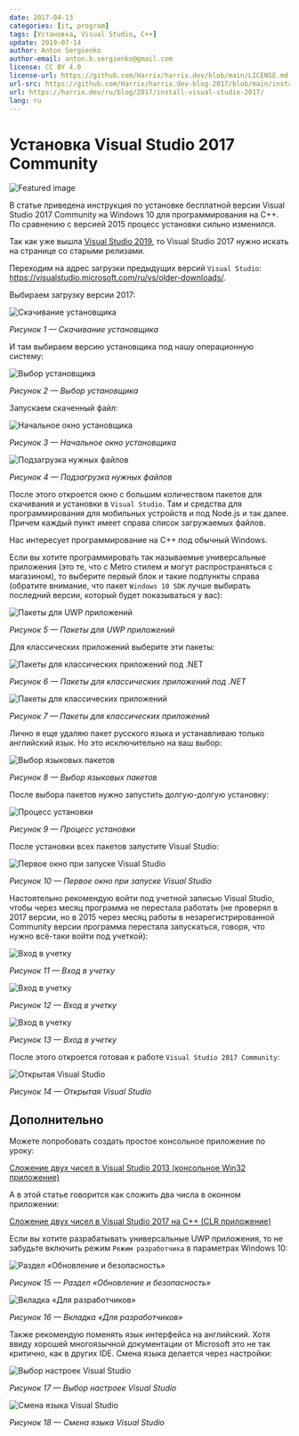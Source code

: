 ```yaml
---
date: 2017-04-13
categories: [it, program]
tags: [Установка, Visual Studio, C++]
update: 2019-07-14
author: Anton Sergienko
author-email: anton.b.sergienko@gmail.com
license: CC BY 4.0
license-url: https://github.com/Harrix/harrix.dev/blob/main/LICENSE.md
url-src: https://github.com/Harrix/harrix.dev-blog-2017/blob/main/install-visual-studio-2017/install-visual-studio-2017.md
url: https://harrix.dev/ru/blog/2017/install-visual-studio-2017/
lang: ru
---
```


# Установка Visual Studio 2017 Community

![Featured image](featured-image.svg)

В статье приведена инструкция по установке бесплатной версии Visual Studio 2017 Community на Windows 10 для программирования на C++. По сравнению с версией 2015 процесс установки сильно изменился.

Так как уже вышла [Visual Studio 2019](https://github.com/Harrix/harrix.dev-blog-2021/blob/main/install-visual-studio-2019/install-visual-studio-2019.md), то Visual Studio 2017 нужно искать на странице со старыми релизами.

Переходим на адрес загрузки предыдущих версий `Visual Studio`: <https://visualstudio.microsoft.com/ru/vs/older-downloads/>.

Выбираем загрузку версии 2017:

![Скачивание установщика](img/download_01.png)

_Рисунок 1 — Скачивание установщика_

И там выбираем версию установщика под нашу операционную систему:

![Выбор установщика](img/download_02.png)

_Рисунок 2 — Выбор установщика_

Запускаем скаченный файл:

![Начальное окно установщика](img/install_01.png)

_Рисунок 3 — Начальное окно установщика_

![Подзагрузка нужных файлов](img/install_02.png)

_Рисунок 4 — Подзагрузка нужных файлов_

После этого откроется окно с большим количеством пакетов для скачивания и установки в `Visual Studio`. Там и средства для программирования для мобильных устройств и под Node.js и так далее. Причем каждый пункт имеет справа список загружаемых файлов.

Нас интересует программирование на C++ под обычный Windows.

Если вы хотите программировать так называемые универсальные приложения (это те, что с Metro стилем и могут распространяться с магазином), то выберите первый блок и такие подпункты справа (обратите внимание, что пакет `Windows 10 SDK` лучше выбирать последний версии, который будет показываться у вас):

![Пакеты для UWP приложений](img/install_03.png)

_Рисунок 5 — Пакеты для UWP приложений_

Для классических приложений выберите эти пакеты:

![Пакеты для классических приложений под .NET](img/install_04.png)

_Рисунок 6 — Пакеты для классических приложений под .NET_

![Пакеты для классических приложений](img/install_05.png)

_Рисунок 7 — Пакеты для классических приложений_

Лично я еще удаляю пакет русского языка и устанавливаю только английский язык. Но это исключительно на ваш выбор:

![Выбор языковых пакетов](img/languages.png)

_Рисунок 8 — Выбор языковых пакетов_

После выбора пакетов нужно запустить долгую-долгую установку:

![Процесс установки](img/install_06.png)

_Рисунок 9 — Процесс установки_

После установки всех пакетов запустите Visual Studio:

![Первое окно при запуске Visual Studio](img/install_07.png)

_Рисунок 10 — Первое окно при запуске Visual Studio_

Настоятельно рекомендую войти под учетной записью Visual Studio, чтобы через месяц программа не перестала работать (не проверял в 2017 версии, но в 2015 через месяц работы в незарегистрированной Community версии программа перестала запускаться, говоря, что нужно всё-таки войти под учеткой):

![Вход в учетку](img/install_08.png)

_Рисунок 11 — Вход в учетку_

![Вход в учетку](img/install_09.png)

_Рисунок 12 — Вход в учетку_

![Вход в учетку](img/install_10.png)

_Рисунок 13 — Вход в учетку_

После этого откроется готовая к работе `Visual Studio 2017 Community`:

![Открытая Visual Studio](img/visual-studio.png)

_Рисунок 14 — Открытая Visual Studio_

## Дополнительно

Можете попробовать создать простое консольное приложение по уроку:

[Сложение двух чисел в Visual Studio 2013 (консольное Win32 приложение)](https://github.com/Harrix/harrix.dev-blog-2015/tree/main/add-2-num-vs-2013-console)

А в этой статье говорится как сложить два числа в оконном приложении:

[Сложение двух чисел в Visual Studio 2017 на C++ (CLR приложение)](https://github.com/Harrix/harrix.dev-blog-2017/blob/main/add-2-num-vs-2017-clr/add-2-num-vs-2017-clr.md)

Если вы хотите разрабатывать универсальные UWP приложения, то не забудьте включить режим `Режим разработчика` в параметрах Windows 10:

![Раздел «Обновление и безопасность»](img/parameters_01.png)

_Рисунок 15 — Раздел «Обновление и безопасность»_

![Вкладка «Для разработчиков»](img/parameters_02.png)

_Рисунок 16 — Вкладка «Для разработчиков»_

Также рекомендую поменять язык интерфейса на английский. Хотя ввиду хорошей многоязычной документации от Microsoft это не так критично, как в других IDE. Смена языка делается через настройки:

![Выбор настроек Visual Studio](img/lang_01.png)

_Рисунок 17 — Выбор настроек Visual Studio_

![Смена языка Visual Studio](img/lang_02.png)

_Рисунок 18 — Смена языка Visual Studio_
